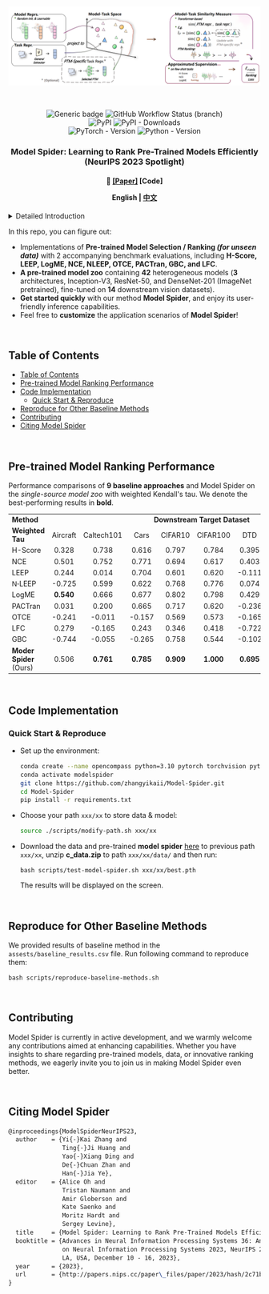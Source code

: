 <div align="center">
  <a href="http://zhijian.readthedocs.io"><img width="650px" height="auto" src="assests/Model-Spider.png"></a>
</div>


&nbsp;

<div align="center">
    <img src="https://img.shields.io/badge/License-MIT-<COLOR>.svg?style=for-the-badge" alt="Generic badge", height="21">
    <img src="https://img.shields.io/github/actions/workflow/status/zhangyikaii/Model-Spider/tests.yml?branch=main&style=for-the-badge" alt="GitHub Workflow Status (branch)", height="21">
    <br>
    <img src="https://img.shields.io/pypi/v/ModelSpider?color=blue&style=for-the-badge&logo=pypi&logoColor=white" alt="PyPI", height="21">
    <img src="https://img.shields.io/pypi/dm/ModelSpider?style=for-the-badge&color=blue" alt="PyPI - Downloads", height="21">
    <br>
    <img src="https://img.shields.io/badge/PYTORCH-1.4+-red?style=for-the-badge&logo=pytorch" alt="PyTorch - Version", height="21">
    <img src="https://img.shields.io/badge/PYTHON-3.7+-red?style=for-the-badge&logo=python&logoColor=white" alt="Python - Version", height="21">
</div>
<h3 align="center">
    <p>
        Model Spider: Learning to Rank Pre-Trained Models Efficiently (NeurIPS 2023 Spotlight)
    <p>
</h3>
<h4 align="center">
    <p>
        📑 <a href="https://arxiv.org/abs/2306.03900">[Paper]</a> [<b>Code</b>]</a>
    <p>
    <p>
        <b>English</b> |
        <a href="https://github.com/zhangyikaii/Model-Spider/edit/main/README_CN.md">中文</a>
    <p>
</h4>

<details>
    <summary>Detailed Introduction</summary>
    <p>
    Figuring out which Pre-Trained Model (PTM) from a model zoo fits the target task is essential to take advantage of plentiful model resources. With the availability of <b>numerous heterogeneous PTMs from diverse fields</b>, efficiently selecting <b>the most suitable</b> PTM is challenging due to the time-consuming costs of carrying out forward or backward passes over all PTMs. In this paper, we propose <b>Model Spider</b>, which tokenizes both PTMs and tasks by <b>summarizing their characteristics into vectors to enable efficient PTM selection</b>.
    <br>
    By leveraging the <b>approximated performance of PTMs</b> on a separate set of training tasks, <b>Model Spider</b> learns to construct representation and measure the fitness score between <b>a model-task pair</b> via their representation. The ability to rank relevant PTMs higher than others generalizes to new tasks. With the top-ranked PTM candidates, we further learn to enrich task repr. with their PTM-specific semantics <b>to re-rank the PTMs for better selection</b>. <b>Model Spider</b> balances efficiency and selection ability, making PTM selection like a spider preying on a web.
    <br>
    <b>Model Spider</b> demonstrates promising performance across various model categories, including <b>visual models and Large Language Models (LLMs)</b>. In this repository, we have built a comprehensive and user-friendly PyTorch-based model ranking toolbox for evaluating the future generalization performance of models. It aids in selecting <b>the most suitable</b> foundation pre-trained models for achieving optimal performance in real-world tasks <b>after fine-tuning</b>. In this benchmark for selecting/ranking PTMs, we have reproduced relevant model selection methods such as H-Score, LEEP, LogME, NCE, NLEEP, OTCE, PACTran, GBC, and LFC.
    <ol>
        <li>We introduce a <em>single-source model zoo</em>, building <b>10 PTMs</b> on ImageNet across five architecture families, <em>i.e.</em>, Inception, ResNet, DenseNet, MobileNet, and MNASNet. These models can be evaluated on <b>9 downstream datasets</b> using measure like <em>weighted tau</em>, including Aircraft, Caltech101, Cars, CIFAR10, CIFAR100, DTD, Pet, and SUN397 for classification, UTKFace and dSprites for regression.</li>
        <li>We construct a <em>multi-source model zoo</em> where <b>42 heterogeneous PTMs</b> are pre-trained from multiple datasets, with 3 architectures of similar magnitude, <em>i.e.</em>, Inception-V3, ResNet-50, and DenseNet-201, pre-trained on 14 datasets, including animals, general and 3D objects, plants, scene-based, remote sensing, and multi-domain recognition. We evaluate the ability to select PTMs on Aircraft, DTD, and Pet datasets.</li>
    </ol>
    </p>
</details>

In this repo, you can figure out:

* Implementations of **Pre-trained Model Selection / Ranking *(for unseen data)*** with 2 accompanying benchmark evaluations, including **H-Score, LEEP, LogME, NCE, NLEEP, OTCE, PACTran, GBC, and LFC**.
* **A pre-trained model zoo** containing **42** heterogeneous models (**3** architectures, Inception-V3, ResNet-50, and DenseNet-201 (ImageNet pretrained), fine-tuned on **14** downstream vision datasets).
* **Get started quickly** with our method **Model Spider**, and enjoy its user-friendly inference capabilities.
* Feel free to **customize** the application scenarios of **Model Spider**!


&nbsp;

## Table of Contents
- [Table of Contents](#table-of-contents)
- [Pre-trained Model Ranking Performance](#pre-trained-model-ranking-performance)
- [Code Implementation](#code-implementation)
  - [Quick Start \& Reproduce](#quick-start--reproduce)
- [Reproduce for Other Baseline Methods](#reproduce-for-other-baseline-methods)
- [Contributing](#contributing)
- [Citing Model Spider](#citing-model-spider)

&nbsp;

## Pre-trained Model Ranking Performance

Performance comparisons of **9 baseline approaches** and Model Spider on the *single-source model zoo* with weighted Kendall's tau. We denote the best-performing results in **bold**.

<table>
    <tr>
        <td><b>Method</b></td>
        <td colspan="10" align="center"><b>Downstream Target Dataset</b></td>
    </tr>
    <tr>
        <td><b>Weighted Tau</b></td>
        <td align="center">Aircraft</td>
        <td align="center">Caltech101</td>
        <td align="center">Cars</td>
        <td align="center">CIFAR10</td>
        <td align="center">CIFAR100</td>
        <td align="center">DTD</td>
        <td align="center">Pets</td>
        <td align="center">SUN397</td>
        <td align="center">Mean</td>
    </tr>
    <tr>
        <td>H-Score </td>
        <td align="center">0.328</td>
        <td align="center">0.738</td>
        <td align="center">0.616</td>
        <td align="center">0.797</td>
        <td align="center">0.784</td>
        <td align="center">0.395</td>
        <td align="center">0.610</td>
        <td align="center">0.918</td>
        <td align="center">0.648</td>
    </tr>
    <tr>
        <td>NCE</td>
        <td align="center">0.501</td>
        <td align="center">0.752</td>
        <td align="center">0.771</td>
        <td align="center">0.694</td>
        <td align="center">0.617</td>
        <td align="center">0.403</td>
        <td align="center">0.696</td>
        <td align="center">0.892</td>
        <td align="center">0.666</td>
    </tr>
    <tr>
        <td>LEEP</td>
        <td align="center">0.244</td>
        <td align="center">0.014</td>
        <td align="center">0.704</td>
        <td align="center">0.601</td>
        <td align="center">0.620</td>
        <td align="center">-0.111</td>
        <td align="center">0.680</td>
        <td align="center">0.509</td>
        <td align="center">0.408</td>
    </tr>
    <tr>
        <td><span style="font-family:sans-serif;">N-</span>LEEP</td>
        <td align="center">-0.725</td>
        <td align="center">0.599</td>
        <td align="center">0.622</td>
        <td align="center">0.768</td>
        <td align="center">0.776</td>
        <td align="center">0.074</td>
        <td align="center">0.787</td>
        <td align="center">0.730</td>
        <td align="center">0.454</td>
    </tr>
    <tr>
        <td>LogME</td>
        <td align="center"><b>0.540</b></td>
        <td align="center">0.666</td>
        <td align="center">0.677</td>
        <td align="center">0.802</td>
        <td align="center">0.798</td>
        <td align="center">0.429</td>
        <td align="center">0.628</td>
        <td align="center">0.870</td>
        <td align="center">0.676</td>
    </tr>
    <tr>
        <td>PACTran</td>
        <td align="center">0.031</td>
        <td align="center">0.200</td>
        <td align="center">0.665</td>
        <td align="center">0.717</td>
        <td align="center">0.620</td>
        <td align="center">-0.236</td>
        <td align="center">0.616</td>
        <td align="center">0.565</td>
        <td align="center">0.397</td>
    </tr>
        <tr>
        <td>OTCE</td>
        <td align="center">-0.241</td>
        <td align="center">-0.011</td>
        <td align="center">-0.157</td>
        <td align="center">0.569</td>
        <td align="center">0.573</td>
        <td align="center">-0.165</td>
        <td align="center">0.402</td>
        <td align="center">0.218</td>
        <td align="center">0.149</td>
    </tr>
    <tr>
        <td>LFC</td>
        <td align="center">0.279</td>
        <td align="center">-0.165</td>
        <td align="center">0.243</td>
        <td align="center">0.346</td>
        <td align="center">0.418</td>
        <td align="center">-0.722</td>
        <td align="center">0.215</td>
        <td align="center">-0.344</td>
        <td align="center">0.034</td>
    </tr>
    <tr>
        <td>GBC</td>
        <td align="center">-0.744</td>
        <td align="center">-0.055</td>
        <td align="center">-0.265</td>
        <td align="center">0.758</td>
        <td align="center">0.544</td>
        <td align="center">-0.102</td>
        <td align="center">0.163</td>
        <td align="center">0.457</td>
        <td align="center">0.095</td>
    </tr>
    <tr>
        <td><b>Moder Spider</b> (Ours)</td>
        <td align="center">0.506</td>
        <td align="center"><b>0.761</b></td>
        <td align="center"><b>0.785</b></td>
        <td align="center"><b>0.909</b></td>
        <td align="center"><b>1.000</b></td>
        <td align="center"><b>0.695</b></td>
        <td align="center"><b>0.788</b></td>
        <td align="center"><b>0.954</b></td>
        <td align="center"><b>0.800</b></td>
    </tr>
    <line>
</table>

&nbsp;

## Code Implementation

### Quick Start & Reproduce

- Set up the environment:
    ```bash
    conda create --name opencompass python=3.10 pytorch torchvision pytorch-cuda -c nvidia -c pytorch -y
    conda activate modelspider
    git clone https://github.com/zhangyikaii/Model-Spider.git
    cd Model-Spider
    pip install -r requirements.txt
    ```

- Choose your path `xxx/xx` to store data & model:
    ```bash
    source ./scripts/modify-path.sh xxx/xx
    ```

- Download the data and pre-trained **model spider** [here](https://drive.google.com/drive/folders/1EoUBOfqWdV5qG_GO897pneJtmxouP5vL?usp=sharing) to previous path `xxx/xx`, unzip **c_data.zip** to path `xxx/xx/data/` and then run:
    ```shell
    bash scripts/test-model-spider.sh xxx/xx/best.pth
    ```
    The results will be displayed on the screen.

&nbsp;

## Reproduce for Other Baseline Methods

We provided results of baseline method in the `assests/baseline_results.csv` file. Run following command to reproduce them:

```shell
bash scripts/reproduce-baseline-methods.sh
```
&nbsp;

## Contributing

Model Spider is currently in active development, and we warmly welcome any contributions aimed at enhancing capabilities. Whether you have insights to share regarding pre-trained models, data, or innovative ranking methods, we eagerly invite you to join us in making Model Spider even better.

&nbsp;

## Citing Model Spider

```latex
@inproceedings{ModelSpiderNeurIPS23,
  author    = {Yi{-}Kai Zhang and
               Ting{-}Ji Huang and
               Yao{-}Xiang Ding and
               De{-}Chuan Zhan and
               Han{-}Jia Ye},
  editor    = {Alice Oh and
               Tristan Naumann and
               Amir Globerson and
               Kate Saenko and
               Moritz Hardt and
               Sergey Levine},
  title     = {Model Spider: Learning to Rank Pre-Trained Models Efficiently},
  booktitle = {Advances in Neural Information Processing Systems 36: Annual Conference
               on Neural Information Processing Systems 2023, NeurIPS 2023, New Orleans,
               LA, USA, December 10 - 16, 2023},
  year      = {2023},
  url       = {http://papers.nips.cc/paper\_files/paper/2023/hash/2c71b14637802ed08eaa3cf50342b2b9-Abstract-Conference.html}
}
```
